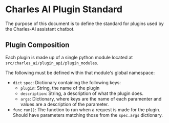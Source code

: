 # Charles AI Plugin Standard
The purpose of this document is to define the standard for plugins used by the Charles-AI assistant chatbot.

## Plugin Composition
Each plugin is made up of a single python module located at `src/charles_ai/plugin_api/plugin_modules`.

The following must be defined within that module's global namespace:
- `dict` `spec`: Dictionary containing the following keys:
  - `plugin`: String, the name of the plugin
  - `description`: String, a description of what the plugin does.
  - `args`: Dictionary, where keys are the name of each paramenter and values are a description of the parameter.
- `func` `run()`: The function to run when a request is made for the plugin. Should have parameters matching those from the `spec.args` dictionary.